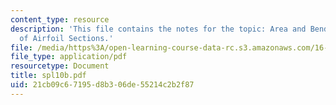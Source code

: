 ```yaml
---
content_type: resource
description: 'This file contains the notes for the topic: Area and Bending Inertia
  of Airfoil Sections.'
file: /media/https%3A/open-learning-course-data-rc.s3.amazonaws.com/16-01-unified-engineering-i-ii-iii-iv-fall-2005-spring-2006/21cb09c67195d8b306de55214c2b2f87_spl10b.pdf
file_type: application/pdf
resourcetype: Document
title: spl10b.pdf
uid: 21cb09c6-7195-d8b3-06de-55214c2b2f87
---
```

